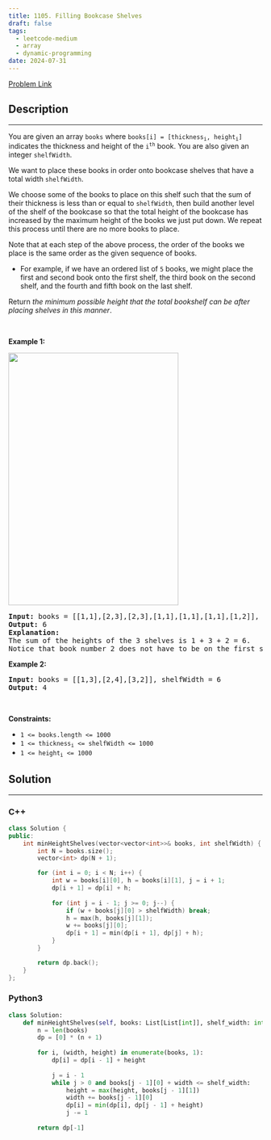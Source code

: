 ```yaml
---
title: 1105. Filling Bookcase Shelves
draft: false
tags: 
  - leetcode-medium
  - array
  - dynamic-programming
date: 2024-07-31
---
```


[Problem Link](https://leetcode.com/problems/filling-bookcase-shelves/)

## Description

---
<p>You are given an array <code>books</code> where <code>books[i] = [thickness<sub>i</sub>, height<sub>i</sub>]</code> indicates the thickness and height of the <code>i<sup>th</sup></code> book. You are also given an integer <code>shelfWidth</code>.</p>

<p>We want to place these books in order onto bookcase shelves that have a total width <code>shelfWidth</code>.</p>

<p>We choose some of the books to place on this shelf such that the sum of their thickness is less than or equal to <code>shelfWidth</code>, then build another level of the shelf of the bookcase so that the total height of the bookcase has increased by the maximum height of the books we just put down. We repeat this process until there are no more books to place.</p>

<p>Note that at each step of the above process, the order of the books we place is the same order as the given sequence of books.</p>

<ul>
	<li>For example, if we have an ordered list of <code>5</code> books, we might place the first and second book onto the first shelf, the third book on the second shelf, and the fourth and fifth book on the last shelf.</li>
</ul>

<p>Return <em>the minimum possible height that the total bookshelf can be after placing shelves in this manner</em>.</p>

<p>&nbsp;</p>
<p><strong class="example">Example 1:</strong></p>
<img alt="" src="https://assets.leetcode.com/uploads/2019/06/24/shelves.png" style="height: 500px; width: 337px;" />
<pre>
<strong>Input:</strong> books = [[1,1],[2,3],[2,3],[1,1],[1,1],[1,1],[1,2]], shelfWidth = 4
<strong>Output:</strong> 6
<strong>Explanation:</strong>
The sum of the heights of the 3 shelves is 1 + 3 + 2 = 6.
Notice that book number 2 does not have to be on the first shelf.
</pre>

<p><strong class="example">Example 2:</strong></p>

<pre>
<strong>Input:</strong> books = [[1,3],[2,4],[3,2]], shelfWidth = 6
<strong>Output:</strong> 4
</pre>

<p>&nbsp;</p>
<p><strong>Constraints:</strong></p>

<ul>
	<li><code>1 &lt;= books.length &lt;= 1000</code></li>
	<li><code>1 &lt;= thickness<sub>i</sub> &lt;= shelfWidth &lt;= 1000</code></li>
	<li><code>1 &lt;= height<sub>i</sub> &lt;= 1000</code></li>
</ul>


## Solution

---
### C++
``` cpp title='filling-bookcase-shelves'
class Solution {
public:
    int minHeightShelves(vector<vector<int>>& books, int shelfWidth) {
        int N = books.size();
        vector<int> dp(N + 1);

        for (int i = 0; i < N; i++) {
            int w = books[i][0], h = books[i][1], j = i + 1;
            dp[i + 1] = dp[i] + h;
            
            for (int j = i - 1; j >= 0; j--) {
                if (w + books[j][0] > shelfWidth) break;
                h = max(h, books[j][1]);
                w += books[j][0];
                dp[i + 1] = min(dp[i + 1], dp[j] + h);
            }
        }

        return dp.back();
    }
};
```
### Python3
``` py title='filling-bookcase-shelves'
class Solution:
    def minHeightShelves(self, books: List[List[int]], shelf_width: int) -> int:
        n = len(books)
        dp = [0] * (n + 1)
        
        for i, (width, height) in enumerate(books, 1):
            dp[i] = dp[i - 1] + height
            
            j = i - 1
            while j > 0 and books[j - 1][0] + width <= shelf_width:
                height = max(height, books[j - 1][1])
                width += books[j - 1][0]
                dp[i] = min(dp[i], dp[j - 1] + height)
                j -= 1
            
        return dp[-1]
```


